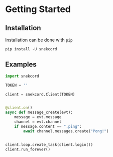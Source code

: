 # Getting Started

## Installation

Installation can be done with `pip`
```
pip install -U snekcord
```

## Examples

```python
import snekcord

TOKEN = ''

client = snekcord.Client(TOKEN)


@client.on()
async def message_create(evt):
    message = evt.message
    channel = evt.channel
    if message.content == ".ping":
        await channel.messages.create("Pong!")


client.loop.create_task(client.login())
client.run_forever()
```